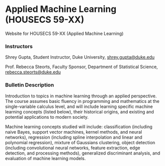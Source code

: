 # Applied Machine Learning (HOUSECS 59-XX)
Website for HOUSECS 59-XX (Applied Machine Learning)

### Instructors
Shrey Gupta, Student Instructor, Duke University, shrey.gupta@duke.edu

Prof. Rebecca Steorts, Faculty Sponsor, Department of Statistical Science, rebecca.steorts@duke.edu

### Bulletin Description
Introduction to topics in machine learning through an applied perspective. The course assumes basic fluency in programming and mathematics at the single-variable calculus level, and will include learning specific machine learning concepts (listed below), their historical origins, and existing and potential applications to modern society.

Machine learning concepts studied will include: classification (including naive Bayes, support vector machines, kernel methods, and neural networks), regression (including spline interpolation and linear and polynomial regression), mixture of Gaussians clustering, object detection (including convolutional neural networks, feature extraction, edge detection, and processing methods), generalized discriminant analysis, and evaluation of machine learning models.
